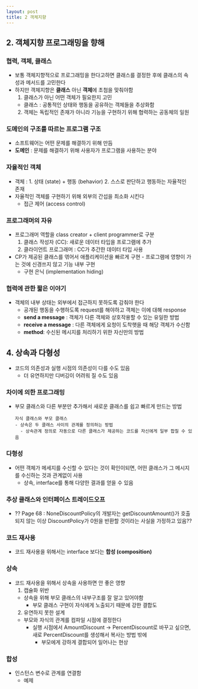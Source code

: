 ```yaml
---
layout: post
title: 2 객체지향
---
```

## 2. 객체지향 프로그래밍을 향해
### 협력, 객체, 클래스
- 보통 객체지향적으로 프로그래밍을 한다고하면 클래스를 결정한 후에 클래스의 속성과 메서드를 고민한다
- 하지만 객체지향은 **클래스** 아닌 **객체**에 초첨을 맞춰야함
  1. 클래스가 아닌 어떤 객체가 필요한지 고민
    - 클래스 : 공통적인 상태와 행동을 공유하는 객체들을 추상화함
  2. 객체는 독립적인 존재가 아니라 기능을 구현하기 위해 협력하는 공동체의 일원

### 도메인의 구조를 따르는 프로그램 구조
- 소프트웨어는 어떤 문제를 해결하기 위해 만듬
- **도메인** : 문제를 해결하기 위해 사용자가 프로그램을 사용하는 분야

### 자율적인 객체
- 객체 : 1. 상태 (state) + 행동 (behavior) 2. 스스로 판단하고 행동하는 자율적인 존재
- 자율적인 객체를 구현하기 위해 외부의 간섭을 최소화 시킨다
  - 접근 제어 (access control)

### 프로그래머의 자유
- 프로그래머 역할을 class creator + client programmer로 구분
  1. 클래스 작성자 (CC): 새로운 데이터 타입을 프로그램에 추가
  2. 클라이언트 프로그래머 : CC가 추간한 데이터 타입 사용
- CP가 제공된 클래스를 엮어서 애플리케이션을 빠르게 구현 - 프로그램에 영향이 가는 것에 신경쓰지 않고 기능 내부 구현
  - 구현 은닉 (implementation hiding)

### 협력에 관한 짧은 이야기
- 객체의 내부 상태는 외부에서 접근하지 못하도록 감춰야 한다
  - 공개된 행동을 수행하도록 request를 해야하고 객체는 이에 대해 response
  - **send a message** : 객체가 다른 객체와 상호작용할 수 있는 유일한 방법
  - **receive a message** : 다른 객체에게 요청이 도착햇을 때 해당 객체가 수신함
  - **method**: 수신된 메시지를 처리하기 위한 자신만의 방법

## 4. 상속과 다형성
- 코드의 의존성과 실행 시점의 의존성이 다를 수도 있음
  - 더 유연하지만 디버깅이 어려워 질 수도 있음

### 차이에 의한 프로그래밍
- 부모 클래스와 다른 부분만 추가해서 새로운 클래스를 쉽고 빠르게 만드는 방법

      자식 클래스와 부모 클래스
      - 상속은 두 클래스 사이의 관계를 정의하는 방법
        - 상속관계 정의로 자동으로 다른 클래스가 제공하는 코드를 자신에게 일부 합칠 수 있음

### 다형성
- 어떤 객체가 메세지를 수신할 수 있다는 것이 확인이되면, 어떤 클래스가 그 메시지를 수신하는 것과 관계없이 사용
  - 상속, interface를 통해 다양한 결과를 얻을 수 있음

### 추상 클래스와 인터페이스 트레이드오프
- ?? Page 68 : NoneDiscountPolicy의 개발자는 getDiscountAmount()가 호출되지 않는 이상 DiscountPolicy가 0원을 반환할 것이라는 사실을 가정하고 있음??

### 코드 재사용
- 코드 재사용을 위해서는 interface 보다는 **합성 (composition)**

### 상속
- 코드 재사용을 위해서 상속을 사용하면 안 좋은 영향
  1. 캡슐화 위반
    - 상속을 위해 부모 클래스의 내부구조를 잘 알고 있어야함
      - 부모 클래스 구현이 자식에게 노출되기 때문에 강한 결합도
  2. 유연하지 못한 설계
   - 부모와 자식의 관계를 컴파일 시점에 결정한다
     - 실행 시점에서 AmountDiscount -> PercentDiscount로 바꾸고 싶으면, 새로 PercentDiscount를 생성해서 복사는 방법 밖에
       - 부모에게 강하게 결합되어 일어나는 현상

### 합성
- 인스턴스 변수로 관계를 연결함
  - 예제